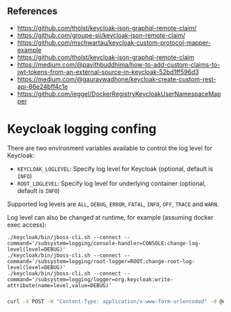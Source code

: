 ## References

- https://github.com/tholst/keycloak-json-graphql-remote-claim/
- https://github.com/groupe-sii/keycloak-json-remote-claim/
- https://github.com/mschwartau/keycloak-custom-protocol-mapper-example
- https://github.com/tholst/keycloak-json-graphql-remote-claim
- https://medium.com/@pavithbuddhima/how-to-add-custom-claims-to-jwt-tokens-from-an-external-source-in-keycloak-52bd1ff596d3
- https://medium.com/@gauravwadhone/keycloak-create-custom-rest-api-86e24bff4c1e
- https://github.com/ieggel/DockerRegistryKeycloakUserNamespaceMapper

# Keycloak logging confing

There are two environment variables available to control the log level for Keycloak:

* `KEYCLOAK_LOGLEVEL`: Specify log level for Keycloak (optional, default is `INFO`)
* `ROOT_LOGLEVEL`: Specify log level for underlying container (optional, default is `INFO`)

Supported log levels are `ALL`, `DEBUG`, `ERROR`, `FATAL`, `INFO`, `OFF`, `TRACE` and `WARN`.

Log level can also be changed at runtime, for example (assuming docker exec access):

    ./keycloak/bin/jboss-cli.sh --connect --command='/subsystem=logging/console-handler=CONSOLE:change-log-level(level=DEBUG)'
    ./keycloak/bin/jboss-cli.sh --connect --command='/subsystem=logging/root-logger=ROOT:change-root-log-level(level=DEBUG)'
    ./keycloak/bin/jboss-cli.sh --connect --command='/subsystem=logging/logger=org.keycloak:write-attribute(name=level,value=DEBUG)'

###
```bash
curl -X POST -H "Content-Type: application/x-www-form-urlencoded" -d @data.txt https://lti-ri.imsglobal.org/lti/tools/1376/login_initiations 
```
